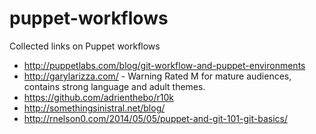 puppet-workflows
================

Collected links on Puppet workflows

* http://puppetlabs.com/blog/git-workflow-and-puppet-environments
* http://garylarizza.com/ - Warning Rated M for mature audiences, contains strong language and adult themes.
* https://github.com/adrienthebo/r10k
* http://somethingsinistral.net/blog/
* http://rnelson0.com/2014/05/05/puppet-and-git-101-git-basics/
